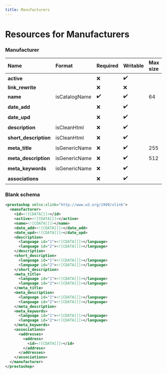 ```yaml
---
title: Manufacturers
---
```


# Resources for Manufacturers

### Manufacturer

|         Name          |    Format     | Required | Writable | Max size | Not filterable | Description |
| :-------------------- | :------------ | :------- | :------- | :------- | :------------- | :---------- |
| **active**            |               | ❌        | ✔️       |          |                |             |
| **link_rewrite**      |               | ❌        | ❌        |          | true           |             |
| **name**              | isCatalogName | ✔️       | ✔️       | 64       |                |             |
| **date_add**          |               | ❌        | ✔️       |          |                |             |
| **date_upd**          |               | ❌        | ✔️       |          |                |             |
| **description**       | isCleanHtml   | ❌        | ✔️       |          |                |             |
| **short_description** | isCleanHtml   | ❌        | ✔️       |          |                |             |
| **meta_title**        | isGenericName | ❌        | ✔️       | 255      |                |             |
| **meta_description**  | isGenericName | ❌        | ✔️       | 512      |                |             |
| **meta_keywords**     | isGenericName | ❌        | ✔️       |          |                |             |
| **associations**      |               | ❌        | ✔️       |          |                |             |


### Blank schema

```xml
<prestashop xmlns:xlink="http://www.w3.org/1999/xlink">
  <manufacturer>
    <id><![CDATA[]]></id>
    <active><![CDATA[]]></active>
    <name><![CDATA[]]></name>
    <date_add><![CDATA[]]></date_add>
    <date_upd><![CDATA[]]></date_upd>
    <description>
      <language id="1"><![CDATA[]]></language>
      <language id="2"><![CDATA[]]></language>
    </description>
    <short_description>
      <language id="1"><![CDATA[]]></language>
      <language id="2"><![CDATA[]]></language>
    </short_description>
    <meta_title>
      <language id="1"><![CDATA[]]></language>
      <language id="2"><![CDATA[]]></language>
    </meta_title>
    <meta_description>
      <language id="1"><![CDATA[]]></language>
      <language id="2"><![CDATA[]]></language>
    </meta_description>
    <meta_keywords>
      <language id="1"><![CDATA[]]></language>
      <language id="2"><![CDATA[]]></language>
    </meta_keywords>
    <associations>
      <addresses>
        <address>
          <id><![CDATA[]]></id>
        </address>
      </addresses>
    </associations>
  </manufacturer>
</prestashop>
```

